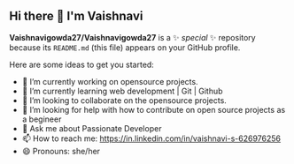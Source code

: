 ## Hi there 👋 I'm Vaishnavi


**Vaishnavigowda27/Vaishnavigowda27** is a ✨ _special_ ✨ repository because its `README.md` (this file) appears on your GitHub profile.

Here are some ideas to get you started:

- 🔭 I’m currently working on opensource projects.
- 🌱 I’m currently learning web development | Git | Github
- 👯 I’m looking to collaborate on the opensource projects.
- 🤔 I’m looking for help with how to contribute on open source projects as a begineer
- 💬 Ask me about Passionate Developer
- 📫 How to reach me: https://in.linkedin.com/in/vaishnavi-s-626976256
- 😄 Pronouns: she/her


